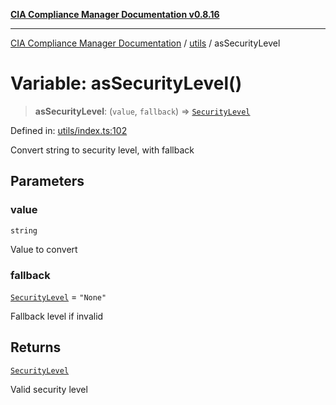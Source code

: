 [**CIA Compliance Manager Documentation v0.8.16**](../../README.md)

***

[CIA Compliance Manager Documentation](../../modules.md) / [utils](../README.md) / asSecurityLevel

# Variable: asSecurityLevel()

> **asSecurityLevel**: (`value`, `fallback`) => [`SecurityLevel`](../../types/cia/type-aliases/SecurityLevel.md)

Defined in: [utils/index.ts:102](https://github.com/Hack23/cia-compliance-manager/blob/96f4020424aba8c55d4fe94eddf596babc070968/src/utils/index.ts#L102)

Convert string to security level, with fallback

## Parameters

### value

`string`

Value to convert

### fallback

[`SecurityLevel`](../../types/cia/type-aliases/SecurityLevel.md) = `"None"`

Fallback level if invalid

## Returns

[`SecurityLevel`](../../types/cia/type-aliases/SecurityLevel.md)

Valid security level

